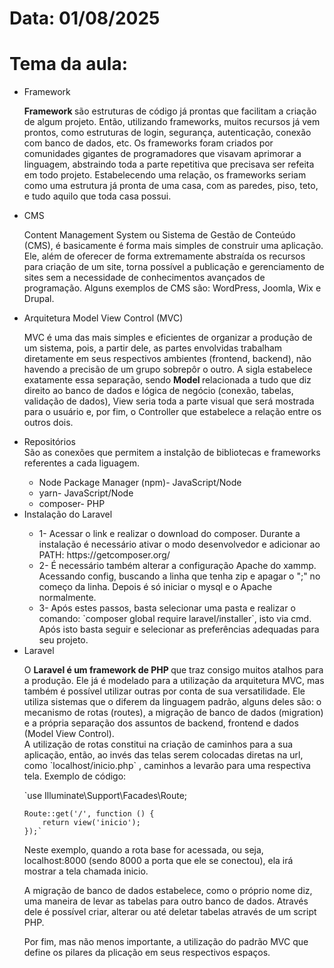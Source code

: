 <h1> Data: 01/08/2025</h1>
<h1> Tema da aula: </h1>

<ul> 
  <li>Framework</li>
  <p> 
  <strong> Framework </strong> são estruturas de código já prontas que facilitam a criação de algum projeto.
  Então, utilizando frameworks, muitos recursos já vem prontos, como estruturas de login, segurança,
  autenticação, conexão com banco de dados, etc. Os frameworks foram criados por comunidades gigantes de programadores
  que visavam aprimorar a linguagem, abstraindo toda a parte repetitiva que precisava ser refeita em todo projeto.
  Estabelecendo uma relação, os frameworks seriam como uma estrutura já pronta de uma casa, com as paredes, piso, teto,
  e tudo aquilo que toda casa possui.
  </p>

  <li>CMS</li>
  <p>Content Management System ou Sistema de Gestão de Conteúdo (CMS), é basicamente é forma mais simples de 
  construir uma aplicação. Ele, além de oferecer de forma extremamente abstraída os recursos para criação de um site,
  torna possível a publicação e gerenciamento de sites sem a necessidade de conhecimentos avançados de programação.
  Alguns exemplos de CMS são: WordPress, Joomla, Wix e Drupal.
  </p>
  
  <li>Arquitetura Model View Control (MVC) </li>
  <p>
  MVC é uma das mais simples e eficientes de organizar a produção de um sistema, pois, a partir dele, as partes envolvidas
  trabalham diretamente em seus respectivos ambientes (frontend, backend), não havendo a precisão de um grupo sobrepôr o outro.
  A sigla estabelece exatamente essa separação, sendo <strong> Model </strong> relacionada a tudo que diz direito ao banco de dados e lógica de negócio (conexão, tabelas, validação de dados), View seria toda a parte visual que será mostrada para o usuário e, por fim, 
  o Controller que estabelece a relação entre os outros dois.
  </p>

  <li>Repositórios </li>
  São as conexões que permitem a instalção de bibliotecas e frameworks referentes a cada liguagem.
  <ul>
  <li>Node Package Manager (npm)- JavaScript/Node </li>
  <li>yarn- JavaScript/Node </li>
  <li> composer- PHP </li>
  </ul>
  
  <li>Instalação do Laravel</li>
  
  <ul>
  <li> 1- Acessar o link e realizar o download do composer. Durante a instalação é necessário ativar o modo desenvolvedor e 
  adicionar ao PATH: https://getcomposer.org/ </li>

  <li> 2- É necessário também alterar a configuração Apache do xammp. Acessando config, buscando a linha que tenha zip e apagar
  o ";" no começo da linha. Depois é só iniciar o mysql e o Apache normalmente. </li>

  <li>
  3- Após estes passos, basta selecionar uma pasta e realizar o comando: `composer global require laravel/installer`,
  isto via cmd. Após isto basta seguir e selecionar as preferências adequadas para seu projeto.</li>
  </ul>

  <li>Laravel</li>
  <p>
  O <strong> Laravel é um framework de PHP </strong> que traz consigo muitos atalhos para a produção.
  Ele já é modelado para a utilização da arquitetura MVC, mas também é possível utilizar outras por conta
  de sua versatilidade. Ele utiliza sistemas que o diferem da linguagem padrão, alguns deles são: o mecanismo de rotas (routes),
  a migração de banco de dados (migration) e a própria separação dos assuntos de backend, frontend e dados (Model View Control).
  <br>
  A utilização de rotas constitui na criação de caminhos para a sua aplicação, então, ao invés das telas serem colocadas diretas na url,
  como `localhost/inicio.php` , caminhos a levarão para uma respectiva tela. Exemplo de código:

  `use Illuminate\Support\Facades\Route;

    Route::get('/', function () {
        return view('inicio');
    });`

  Neste exemplo, quando a rota base for acessada, ou seja, localhost:8000 (sendo 8000 a porta que ele se conectou), ela
  irá mostrar a tela chamada inicio.

  A migração de banco de dados estabelece, como o próprio nome diz, uma maneira de levar as tabelas para outro banco de dados.
  Através dele é possível criar, alterar ou até deletar tabelas através de um script PHP.

  Por fim, mas não menos importante, a utilização do padrão MVC que define os pilares da plicação em seus respectivos espaços.
  </p>

</ul>